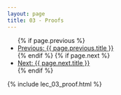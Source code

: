 ```yaml
---
layout: page
title: 03 - Proofs
---
```


<!-- Navigation Links -->
<nav class="post-navigation">
  <ul>
    {% if page.previous %}
      <li><a href="{{ page.previous.url }}" class="previous-post">Previous: {{ page.previous.title }}</a></li>
    {% endif %}
    {% if page.next %}
      <li><a href="{{ page.next.url }}" class="next-post">Next: {{ page.next.title }}</a></li>
    {% endif %}
  </ul>
</nav>

{% include  lec_03_proof.html %}
